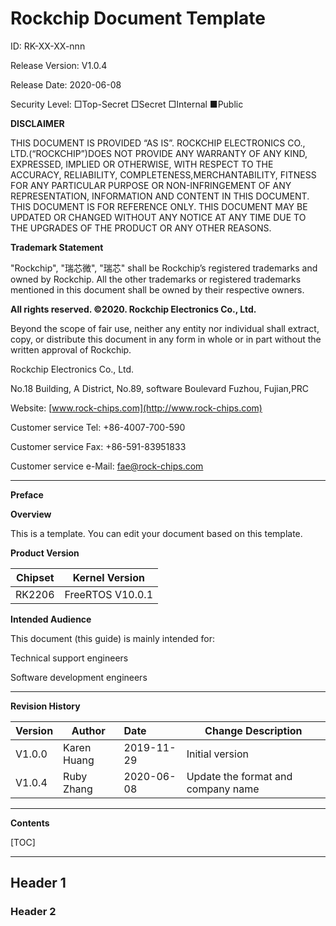 # Rockchip Document Template

ID: RK-XX-XX-nnn

Release Version: V1.0.4

Release Date: 2020-06-08

Security Level: □Top-Secret   □Secret   □Internal   ■Public

**DISCLAIMER**

THIS DOCUMENT IS PROVIDED “AS IS”. ROCKCHIP ELECTRONICS CO., LTD.(“ROCKCHIP”)DOES NOT PROVIDE ANY WARRANTY OF ANY KIND, EXPRESSED, IMPLIED OR OTHERWISE, WITH RESPECT TO THE ACCURACY, RELIABILITY, COMPLETENESS,MERCHANTABILITY, FITNESS FOR ANY PARTICULAR PURPOSE OR NON-INFRINGEMENT OF ANY REPRESENTATION, INFORMATION AND CONTENT IN THIS DOCUMENT. THIS DOCUMENT IS FOR REFERENCE ONLY. THIS DOCUMENT MAY BE UPDATED OR CHANGED WITHOUT ANY NOTICE AT ANY TIME DUE TO THE UPGRADES OF THE PRODUCT OR ANY OTHER REASONS.

**Trademark Statement**

"Rockchip", "瑞芯微", "瑞芯" shall be Rockchip’s registered trademarks and owned by Rockchip. All the other trademarks or registered trademarks mentioned in this document shall be owned by their respective owners.

**All rights reserved. ©2020. Rockchip Electronics Co., Ltd.**

Beyond the scope of fair use, neither any entity nor individual shall extract, copy, or distribute this document in any form in whole or in part without the written approval of Rockchip.

Rockchip Electronics Co., Ltd.

No.18 Building, A District, No.89, software Boulevard Fuzhou, Fujian,PRC

Website:     [www.rock-chips.com](http://www.rock-chips.com)

Customer service Tel:  +86-4007-700-590

Customer service Fax:  +86-591-83951833

Customer service e-Mail:  [fae@rock-chips.com](mailto:fae@rock-chips.com)

---

**Preface**

**Overview**

This is a template. You can edit your document based on this template.

**Product Version**

| **Chipset**| **Kernel Version** |
| -----------| ------------------ |
| RK2206     | FreeRTOS V10.0.1   |

**Intended Audience**

This document (this guide) is mainly intended for:

Technical support engineers

Software development engineers

---

**Revision History**

| **Version** | **Author** | **Date** | **Change Description** |
| --------- | ---------- | :-------- | ------------ |
| V1.0.0    | Karen Huang | 2019-11-29 | Initial version |
| V1.0.4 | Ruby Zhang | 2020-06-08 | Update the format and company name |

---

**Contents**

[TOC]

---

## Header 1

### Header 2
